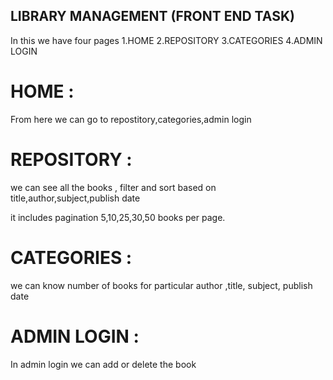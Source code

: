 ## LIBRARY MANAGEMENT (FRONT END TASK)
In this we have four pages 1.HOME 2.REPOSITORY 3.CATEGORIES 4.ADMIN LOGIN

# HOME : 
From here we can go to repostitory,categories,admin login

# REPOSITORY :
we can see all the books , filter and sort based on title,author,subject,publish date

it includes pagination 5,10,25,30,50 books per page.

# CATEGORIES :

we can know number of books for particular author ,title, subject, publish date

# ADMIN LOGIN  :
In admin login we can add or delete the book
